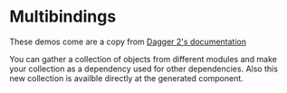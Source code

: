 # Multibindings

These demos come are a copy from [Dagger 2's documentation](https://google.github.io/dagger/multibindings.html)

You can gather a collection of objects from different modules and make your collection as a dependency used for other dependencies.
Also this new collection is availble directly at the generated component.

